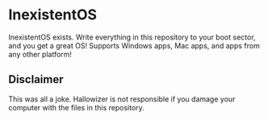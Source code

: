 # InexistentOS

InexistentOS exists. Write everything in this repository to your boot sector, and you get a great OS! Supports Windows apps, Mac apps, and apps from any other platform!

Disclaimer
----------
This was all a joke. Hallowizer is not responsible if you damage your computer with the files in this repository.
